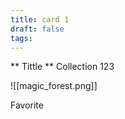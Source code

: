 ```yaml
---
title: card 1
draft: false
tags:
---
```


** Tittle **
Collection 123 

![[magic_forest.png]]

Favorite
